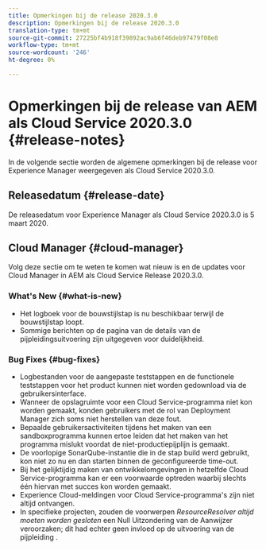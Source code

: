 ```yaml
---
title: Opmerkingen bij de release 2020.3.0
description: Opmerkingen bij de release 2020.3.0
translation-type: tm+mt
source-git-commit: 27225bf4b918f39892ac9ab6f46deb97479f08e8
workflow-type: tm+mt
source-wordcount: '246'
ht-degree: 0%

---
```



# Opmerkingen bij de release van AEM als Cloud Service 2020.3.0 {#release-notes}

In de volgende sectie worden de algemene opmerkingen bij de release voor Experience Manager weergegeven als Cloud Service 2020.3.0.


## Releasedatum {#release-date}

De releasedatum voor Experience Manager als Cloud Service 2020.3.0 is 5 maart 2020.

## Cloud Manager {#cloud-manager}

Volg deze sectie om te weten te komen wat nieuw is en de updates voor Cloud Manager in AEM als Cloud Service Release 2020.3.0.

### What&#39;s New {#what-is-new}

* Het logboek voor de bouwstijlstap is nu beschikbaar terwijl de bouwstijlstap loopt.
* Sommige berichten op de pagina van de details van de pijpleidingsuitvoering zijn uitgegeven voor duidelijkheid.

### Bug Fixes  {#bug-fixes}

* Logbestanden voor de aangepaste teststappen en de functionele teststappen voor het product kunnen niet worden gedownload via de gebruikersinterface.
* Wanneer de opslagruimte voor een Cloud Service-programma niet kon worden gemaakt, konden gebruikers met de rol van Deployment Manager zich soms niet herstellen van deze fout.
* Bepaalde gebruikersactiviteiten tijdens het maken van een sandboxprogramma kunnen ertoe leiden dat het maken van het programma mislukt voordat de niet-productiepijplijn is gemaakt.
* De voorlopige SonarQube-instantie die in de stap build werd gebruikt, kon niet zo nu en dan starten binnen de geconfigureerde time-out.
* Bij het gelijktijdig maken van ontwikkelomgevingen in hetzelfde Cloud Service-programma kan er een voorwaarde optreden waarbij slechts één hiervan met succes kon worden gemaakt.
* Experience Cloud-meldingen voor Cloud Service-programma&#39;s zijn niet altijd ontvangen.
* In specifieke projecten, zouden de voorwerpen *ResourceResolver altijd moeten worden gesloten* een Null Uitzondering van de Aanwijzer veroorzaken; dit had echter geen invloed op de uitvoering van de pijpleiding .

